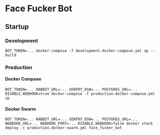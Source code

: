 # Face Fucker Bot

## Startup

### Development
`BOT_TOKEN=... docker-compose -f development.docker-compose.yml up --build`

### Production
#### Docker Compose
`BOT_TOKEN=... RABBIT_URL=... SENTRY_DSN=... POSTGRES_URL=... DISABLE_WEBHOOK=true docker-compose -f production.docker-compose.yml up`

#### Docker Swarm
`BOT_TOKEN=... RABBIT_URL=... SENTRY_DSN=... POSTGRES_URL=... WEBHOOK_URL=... WEBHOOK_PORT=... DISABLE_WEBHOOK=false docker stack deploy -c production.docker-swarm.yml face_fucker_bot`